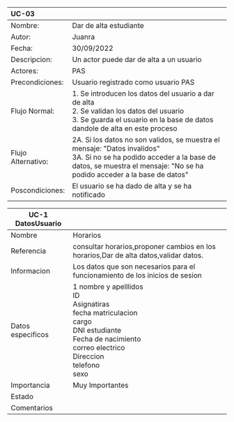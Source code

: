 | UC-03 ||
|:------------|:----------------|
| Nombre: | Dar de alta estudiante |
| Autor: | Juanra |
| Fecha: | 30/09/2022 |
|Descripcion:| Un actor puede dar de alta a un usuario|
| Actores:| PAS |
| Precondiciones:| Usuario registrado como usuario PAS |
| Flujo Normal:| 1. Se introducen los datos del usuario a dar de alta <br>2. Se validan los datos del usuario<br>3. Se guarda el usuario en la base de datos dandole de alta en este proceso |
| Flujo Alternativo:| 2A. Si los datos no son validos, se muestra el mensaje: "Datos invalidos" <br>3A. Si no se ha podido acceder a la base de datos, se muestra el mensaje: "No se ha podido acceder a la base de datos" |
| Poscondiciones:| El usuario se ha dado de alta y se ha notificado |


|UC-1 DatosUsuario||
| ----------- | ----------- |
| Nombre |  Horarios |  
|Referencia| consultar horarios,proponer cambios en los horarios,Dar de alta datos,validar datos.|
|Informacion|Los datos que son necesarios para el funcionamiento de los inicios de sesion  |
|Datos especificos|1 nombre y apelllidos <br>  ID <br> Asignatiras<br> fecha matriculacion <br> cargo<br> DNI estudiante<br> Fecha de nacimiento<br> correo electrico<br> Direccion<br> telefono<br> sexo<br>|
|Importancia|Muy Importantes|
|Estado||
|Comentarios||
